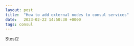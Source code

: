 ```yaml
---
layout: post
title:  "How to add external nodes to consul services"
date:   2023-02-22 14:50:30 +0000
tags: consul
---
```


Stest2